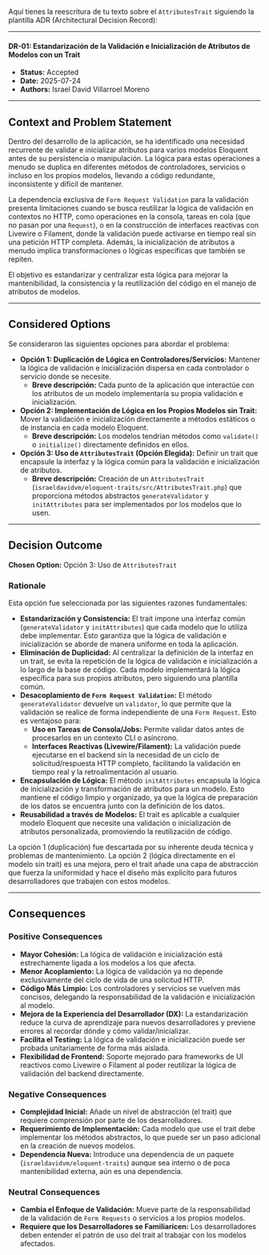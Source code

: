 Aquí tienes la reescritura de tu texto sobre el `AttributesTrait` siguiendo la plantilla ADR (Architectural Decision Record):

---

#### DR-01: Estandarización de la Validación e Inicialización de Atributos de Modelos con un Trait

- **Status:** Accepted
- **Date:** 2025-07-24
- **Authors:** Israel David Villarroel Moreno

---

## Context and Problem Statement

Dentro del desarrollo de la aplicación, se ha identificado una necesidad recurrente de validar e inicializar atributos para varios modelos Eloquent antes de su persistencia o manipulación. La lógica para estas operaciones a menudo se duplica en diferentes métodos de controladores, servicios o incluso en los propios modelos, llevando a código redundante, inconsistente y difícil de mantener.

La dependencia exclusiva de `Form Request Validation` para la validación presenta limitaciones cuando se busca reutilizar la lógica de validación en contextos no HTTP, como operaciones en la consola, tareas en cola (que no pasan por una `Request`), o en la construcción de interfaces reactivas con Livewire o Filament, donde la validación puede activarse en tiempo real sin una petición HTTP completa. Además, la inicialización de atributos a menudo implica transformaciones o lógicas específicas que también se repiten.

El objetivo es estandarizar y centralizar esta lógica para mejorar la mantenibilidad, la consistencia y la reutilización del código en el manejo de atributos de modelos.

---

## Considered Options

Se consideraron las siguientes opciones para abordar el problema:

-   **Opción 1: Duplicación de Lógica en Controladores/Servicios:** Mantener la lógica de validación e inicialización dispersa en cada controlador o servicio donde se necesite.
    * **Breve descripción:** Cada punto de la aplicación que interactúe con los atributos de un modelo implementaría su propia validación e inicialización.
-   **Opción 2: Implementación de Lógica en los Propios Modelos sin Trait:** Mover la validación e inicialización directamente a métodos estáticos o de instancia en cada modelo Eloquent.
    * **Breve descripción:** Los modelos tendrían métodos como `validate()` o `initialize()` directamente definidos en ellos.
-   **Opción 3: Uso de `AttributesTrait` (Opción Elegida):** Definir un trait que encapsule la interfaz y la lógica común para la validación e inicialización de atributos.
    * **Breve descripción:** Creación de un `AttributesTrait` (`israeldavidvm/eloquent-traits/src/AttributesTrait.php`) que proporciona métodos abstractos `generateValidator` y `initAttributes` para ser implementados por los modelos que lo usen.

---

## Decision Outcome

**Chosen Option:** Opción 3: Uso de `AttributesTrait`

### Rationale

Esta opción fue seleccionada por las siguientes razones fundamentales:

-   **Estandarización y Consistencia:** El trait impone una interfaz común (`generateValidator` y `initAttributes`) que cada modelo que lo utiliza debe implementar. Esto garantiza que la lógica de validación e inicialización se aborde de manera uniforme en toda la aplicación.
-   **Eliminación de Duplicidad:** Al centralizar la definición de la interfaz en un trait, se evita la repetición de la lógica de validación e inicialización a lo largo de la base de código. Cada modelo implementará la lógica específica para sus propios atributos, pero siguiendo una plantilla común.
-   **Desacoplamiento de `Form Request Validation`:** El método `generateValidator` devuelve un `validator`, lo que permite que la validación se realice de forma independiente de una `Form Request`. Esto es ventajoso para:
    * **Uso en Tareas de Consola/Jobs:** Permite validar datos antes de procesarlos en un contexto CLI o asíncrono.
    * **Interfaces Reactivas (Livewire/Filament):** La validación puede ejecutarse en el backend sin la necesidad de un ciclo de solicitud/respuesta HTTP completo, facilitando la validación en tiempo real y la retroalimentación al usuario.
-   **Encapsulación de Lógica:** El método `initAttributes` encapsula la lógica de inicialización y transformación de atributos para un modelo. Esto mantiene el código limpio y organizado, ya que la lógica de preparación de los datos se encuentra junto con la definición de los datos.
-   **Reusabilidad a través de Modelos:** El trait es aplicable a cualquier modelo Eloquent que necesite una validación o inicialización de atributos personalizada, promoviendo la reutilización de código.

La opción 1 (duplicación) fue descartada por su inherente deuda técnica y problemas de mantenimiento. La opción 2 (lógica directamente en el modelo sin trait) es una mejora, pero el trait añade una capa de abstracción que fuerza la uniformidad y hace el diseño más explícito para futuros desarrolladores que trabajen con estos modelos.

---

## Consequences

### Positive Consequences

-   **Mayor Cohesión:** La lógica de validación e inicialización está estrechamente ligada a los modelos a los que afecta.
-   **Menor Acoplamiento:** La lógica de validación ya no depende exclusivamente del ciclo de vida de una solicitud HTTP.
-   **Código Más Limpio:** Los controladores y servicios se vuelven más concisos, delegando la responsabilidad de la validación e inicialización al modelo.
-   **Mejora de la Experiencia del Desarrollador (DX):** La estandarización reduce la curva de aprendizaje para nuevos desarrolladores y previene errores al recordar dónde y cómo validar/inicializar.
-   **Facilita el Testing:** La lógica de validación e inicialización puede ser probada unitariamente de forma más aislada.
-   **Flexibilidad de Frontend:** Soporte mejorado para frameworks de UI reactivos como Livewire o Filament al poder reutilizar la lógica de validación del backend directamente.

### Negative Consequences

-   **Complejidad Inicial:** Añade un nivel de abstracción (el trait) que requiere comprensión por parte de los desarrolladores.
-   **Requerimiento de Implementación:** Cada modelo que use el trait debe implementar los métodos abstractos, lo que puede ser un paso adicional en la creación de nuevos modelos.
-   **Dependencia Nueva:** Introduce una dependencia de un paquete (`israeldavidvm/eloquent-traits`) aunque sea interno o de poca mantenibilidad externa, aún es una dependencia.

### Neutral Consequences

-   **Cambia el Enfoque de Validación:** Mueve parte de la responsabilidad de la validación de `Form Requests` o servicios a los propios modelos.
-   **Requiere que los Desarrolladores se Familiaricen:** Los desarrolladores deben entender el patrón de uso del trait al trabajar con los modelos afectados.